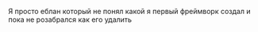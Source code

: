 Я просто еблан который не понял какой я первый фреймворк создал 
и пока не розабрался как его удалить
